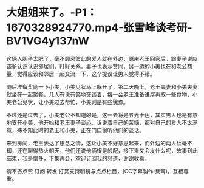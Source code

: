 # 大姐姐来了。-P1：1670328924770.mp4-张雪峰谈考研-BV1VG4y137nW

这俩人胆子太肥了，毫不顾忌彼此的爱人就在外边，原来老王回家后，跟妻子说应该多认识认识邻居们，打好关系，妻子也表示赞同，另一边的小美也在和老公商量，觉得应该和邻居一起交流一下，这个提议让男人觉得不错。

随后准备奖励一下小美，小美见状马上躲开了，第二天晚上，老王夫妻和小美夫妻就坐在一起聚餐，几人有说有笑地交谈着，每一会老王准备进屋再取一些食物，小美老公见状，让小美过去帮忙，小美则是有些犹豫。

不过还是过去了，小美老公不知道的是，这一去将是五光十色，其实男人也是有意地支开小美，他开始和老王妻子谈心，诉说着自己的苦恼，都对自己的爱人不太满意，殊不知此时的老王和小美，正在门口偷听他们的谈话。

来到房间，老王表达了思念之情，这让小美不好意思起来，而外边的两人丝毫不知，还在聊得热火朝天，他们还说他俩很是般配，接下来又会发什么呢，故事到此结束，我是懵多，下集再会，欢迎订阅我的频道，谢谢收看。

请不吝点赞 订阅 转发 打赏支持明镜与点点栏目，(CC字幕製作:貝爾)，互相尊重。